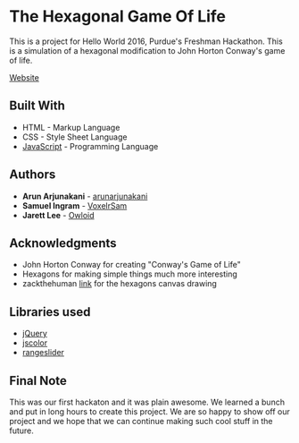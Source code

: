 # The Hexagonal Game Of Life

This is a project for Hello World 2016, Purdue's Freshman Hackathon. This is a simulation of a hexagonal modification to John Horton Conway's game of life.

[Website](https://arunarjunakani.github.io/HexagonalGameOfLife/)

## Built With

* HTML - Markup Language
* CSS - Style Sheet Language
* [JavaScript](https://www.javascript.com/) - Programming Language

## Authors

* **Arun Arjunakani**  - [arunarjunakani](https://github.com/arunarjunakani)
* **Samuel Ingram**  - [VoxelrSam](https://github.com/VoxelrSam)
* **Jarett Lee**  - [Owloid](https://github.com/https://github.com/Owloid)

## Acknowledgments

* John Horton Conway for creating "Conway's Game of Life"
* Hexagons for making simple things much more interesting
* zackthehuman [link](https://gist.github.com/zackthehuman/1867663) for the hexagons canvas drawing

## Libraries used
* [jQuery](https://jquery.com/)
* [jscolor](http://jscolor.com/)
* [rangeslider](http://rangeslider.js.org/)

## Final Note

This was our first hackaton and it was plain awesome. We learned a bunch and put in long hours to create this project. We are so happy to show off our project and we hope that we can continue making such cool stuff in the future.
